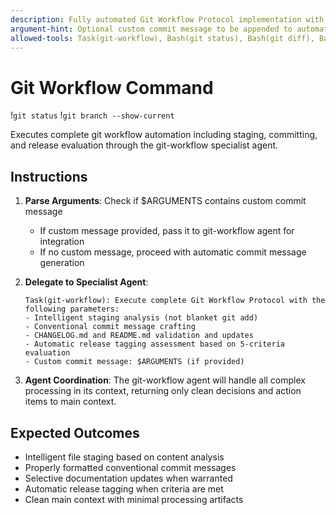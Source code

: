 ```yaml
---
description: Fully automated Git Workflow Protocol implementation with intelligent commit messages and release tagging.
argument-hint: Optional custom commit message to be appended to automatically determined commit message.
allowed-tools: Task(git-workflow), Bash(git status), Bash(git diff), Bash(git log)
---
```


# Git Workflow Command

!`git status`
!`git branch --show-current`

Executes complete git workflow automation including staging, committing, and release evaluation through the git-workflow specialist agent.

## Instructions

1. **Parse Arguments**: Check if $ARGUMENTS contains custom commit message
   - If custom message provided, pass it to git-workflow agent for integration
   - If no custom message, proceed with automatic commit message generation

2. **Delegate to Specialist Agent**: 
   ```
   Task(git-workflow): Execute complete Git Workflow Protocol with the following parameters:
   - Intelligent staging analysis (not blanket git add)
   - Conventional commit message crafting
   - CHANGELOG.md and README.md validation and updates
   - Automatic release tagging assessment based on 5-criteria evaluation
   - Custom commit message: $ARGUMENTS (if provided)
   ```

3. **Agent Coordination**: The git-workflow agent will handle all complex processing in its context, returning only clean decisions and action items to main context.

## Expected Outcomes

- Intelligent file staging based on content analysis
- Properly formatted conventional commit messages
- Selective documentation updates when warranted
- Automatic release tagging when criteria are met
- Clean main context with minimal processing artifacts
